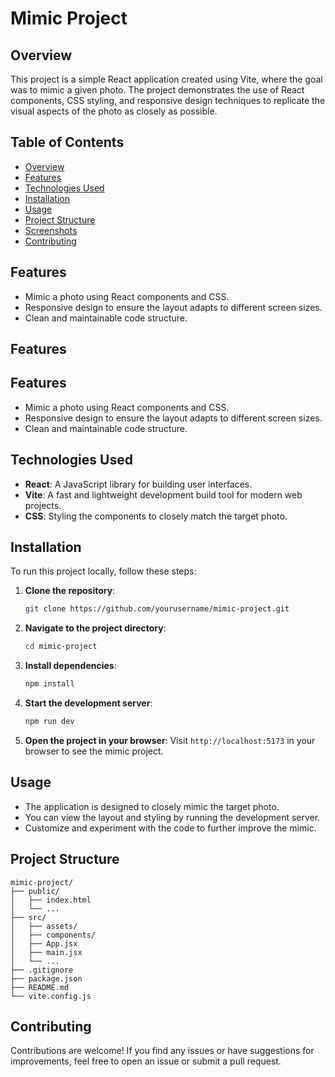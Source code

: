 
# Mimic Project

## Overview

This project is a simple React application created using Vite, where the goal was to mimic a given photo. The project demonstrates the use of React components, CSS styling, and responsive design techniques to replicate the visual aspects of the photo as closely as possible.

## Table of Contents

- [Overview](#overview)
- [Features](#features)
- [Technologies Used](#technologies-used)
- [Installation](#installation)
- [Usage](#usage)
- [Project Structure](#project-structure)
- [Screenshots](#screenshots)
- [Contributing](#contributing)

## Features

- Mimic a photo using React components and CSS.
- Responsive design to ensure the layout adapts to different screen sizes.
- Clean and maintainable code structure.

## Features

## Features

- Mimic a photo using React components and CSS.
- Responsive design to ensure the layout adapts to different screen sizes.
- Clean and maintainable code structure.

## Technologies Used

- **React**: A JavaScript library for building user interfaces.
- **Vite**: A fast and lightweight development build tool for modern web projects.
- **CSS**: Styling the components to closely match the target photo.

## Installation

To run this project locally, follow these steps:

1. **Clone the repository**:
   ```bash
   git clone https://github.com/yourusername/mimic-project.git
   ```

2. **Navigate to the project directory**:
   ```bash
   cd mimic-project
   ```

3. **Install dependencies**:
   ```bash
   npm install
   ```

4. **Start the development server**:
   ```bash
   npm run dev
   ```

5. **Open the project in your browser**:
   Visit `http://localhost:5173` in your browser to see the mimic project.

## Usage

- The application is designed to closely mimic the target photo.
- You can view the layout and styling by running the development server.
- Customize and experiment with the code to further improve the mimic.

## Project Structure

```
mimic-project/
├── public/
│   ├── index.html
│   └── ...
├── src/
│   ├── assets/
│   ├── components/
│   ├── App.jsx
│   ├── main.jsx
│   └── ...
├── .gitignore
├── package.json
├── README.md
└── vite.config.js
```

## Contributing

Contributions are welcome! If you find any issues or have suggestions for improvements, feel free to open an issue or submit a pull request.
